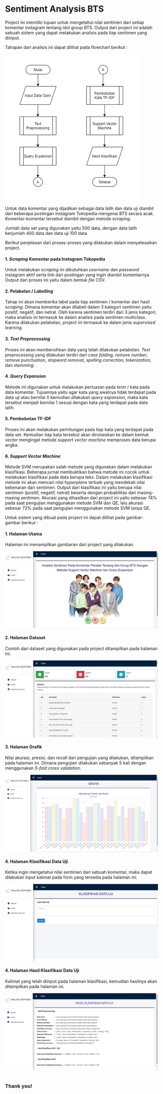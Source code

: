 # Sentiment Analysis BTS

Project ini memiliki tujuan untuk mengetahui nilai sentimen dari setiap komentar instagram tentang idol group BTS. Output dari project ini adalah sebuah sistem yang dapat melakukan analisis pada tiap sentimen yang diinput.  

Tahapan dari analisis ini dapat dilihat pada flowchart berikut : 

![Gambar](proses.png "Flowchart proses analisis")

Untuk data komentar yang dijadikan sebagai data latih dan data uji diambil dari beberapa postingan instagram Tokopedia mengenai BTS secara acak. Komentar-komentar tersebut diambil dengan metode _scraping_.

Jumlah data set yang digunakan yaitu 500 data, dengan data latih berjumlah 400 data dan data uji 100 data. 

Berikut penjelasan dari proses-proses yang dilakukan dalam menyelesaikan project.

#### 1. _Scraping_ Komentar pada Instagram Tokopedia
Untuk melakukan _scraping_ ini dibutuhkan _username_ dan _password_ instagram aktif serta _link_ dari postingan yang ingin diambil komentarnya. Output dari proses ini yaitu dalam bentuk _file_ CSV.

#### 2. Pelabelan / _Labelling_
Tahap ini akan memberika label pada tiap sentimen / komentar dari hasil _scraping_. Dimana komentar akan dilabeli dalam 3 kategori sentimen yaitu positif, negatif, dan netral. Oleh karena sentimen terdiri dari 3 jenis kategori, maka analisis ini termasuk ke dalam analisis pada sentimen _multiclass_. Karena dilakukan pelabelan, project ini termasuk ke dalam jenis _supervised learning_.

#### 3. _Text Preprocessing_
Proses ini akan membersihkan data yang telah dilakukan pelabelan. _Text preprocessing_ yang dilakukan terdiri dari _case folding_, _remove number_, _remove punctuation_, _stopword removal_, _spelling correction_, _tokenization_, dan _stemming_. 

#### 4. _Query Expansion_
Metode ini digunakan untuk melakukan perluasan pada _term_ / kata pada data komentar. Tujuannya yaitu agar kata yang awalnya tidak terdapat pada data uji atau bernilai 0 kemudian dilakukan _query expansion_, maka kata tersebut menjadi bernilai 1 sesuai dengan kata yang terdapat pada data latih.

#### 5. Pembobotan TF-IDF
Proses ini akan melakukan perhitungan pada tiap kata yang terdapat pada data set. Kemudian tiap kata tersebut akan dinotasikan ke dalam bentuk _vector_ mengingat metode _support vector machine_ memproses data berupa angka.

#### 6. _Support Vector Machine_
Metode SVM merupakan salah metode yang digunakan dalam melakukan klasifikasi. Beberapa jurnal membuktikan bahwa metode ini cocok untuk melakukan klasifikasi pada data berupa teks. Dalam melakukan klasifikasi metode ini akan mencari nilai _hyperplane_ terbaik yang mendekati nilai kebenaran dari sentimen. Output dari klasifikasi ini yaitu berupa nilai sentimen (positif, negatif, netral) beserta dengan probabilitas dari masing-masing sentimen. Akurasi yang dihasilkan dari project ini yaitu sebesar 74% pada saat pengujian menggunakan metode SVM dan QE, lalu akurasi sebesar 72% pada saat pengujian menggunakan metode SVM tanpa QE. 

Untuk sistem yang dibuat pada project ini dapat dilihat pada gambar-gambar berikut :

#### 1. Halaman Utama
Halaman ini menampilkan gambaran dari project yang dilakukan.

![Halaman Utama](halaman_utama.jpg "Gambar Halaman Utama")

#### 2. Halaman Dataset
Contoh dari dataset yang digunakan pada project ditampilkan pada halaman ini.

![Halaman Dataset](halaman_dataset.jpg "Gambar Halaman Dataset")

#### 3. Halaman Grafik
Nilai akurasi, presisi, dan _recall_ dari pengujian yang dilakukan, ditampilkan pada halaman ini. Dimana pengujian dilakukan sebanyak 5 kali dengan menggunakan _5-fold cross validation_.

![Halaman Grafik](halaman_grafik.jpg "Gambar Halaman Grafik")

#### 4. Halaman Klasifikasi Data Uji
Ketika ingin mengetahui nilai sentimen dari sebuah komentar, maka dapat dilakukan input kalimat pada form yang tersedia pada halaman ini.

![Halaman Klasifikasi](halaman_klasifikasi.jpg "Gambar Halaman Klasifikasi Data Uji")

#### 4. Halaman Hasil Klasifikasi Data Uji
Kalimat yang telah diinput pada halaman klasifikasi, kemudian hasilnya akan ditampilkan pada halaman ini.

![Halaman Hasil Klasifikasi](halaman_hasil_klasifikasi.jpg "Gambar Halaman Hasil Klasifikasi")



# 
### Thank you!

